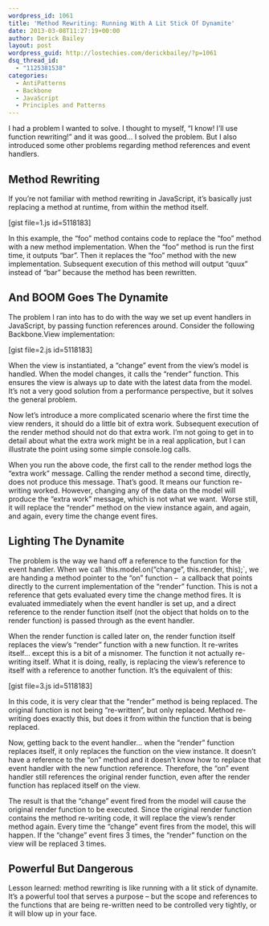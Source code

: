 ```yaml
---
wordpress_id: 1061
title: 'Method Rewriting: Running With A Lit Stick Of Dynamite'
date: 2013-03-08T11:27:19+00:00
author: Derick Bailey
layout: post
wordpress_guid: http://lostechies.com/derickbailey/?p=1061
dsq_thread_id:
  - "1125381538"
categories:
  - AntiPatterns
  - Backbone
  - JavaScript
  - Principles and Patterns
---
```

I had a problem I wanted to solve. I thought to myself, &#8220;I know! I&#8217;ll use function rewriting!&#8221; and it was good… I solved the problem. But I also introduced some other problems regarding method references and event handlers. 

## Method Rewriting

If you&#8217;re not familiar with method rewriting in JavaScript, it&#8217;s basically just replacing a method at runtime, from within the method itself.

[gist file=1.js id=5118183]

In this example, the &#8220;foo&#8221; method contains code to replace the &#8220;foo&#8221; method with a new method implementation. When the &#8220;foo&#8221; method is run the first time, it outputs &#8220;bar&#8221;. Then it replaces the &#8220;foo&#8221; method with the new implementation. Subsequent execution of this method will output &#8220;quux&#8221; instead of &#8220;bar&#8221; because the method has been rewritten.

## And BOOM Goes The Dynamite

The problem I ran into has to do with the way we set up event handlers in JavaScript, by passing function references around. Consider the following Backbone.View implementation:

[gist file=2.js id=5118183]

When the view is instantiated, a &#8220;change&#8221; event from the view&#8217;s model is handled. When the model changes, it calls the &#8220;render&#8221; function. This ensures the view is always up to date with the latest data from the model. It&#8217;s not a very good solution from a performance perspective, but it solves the general problem.

Now let&#8217;s introduce a more complicated scenario where the first time the view renders, it should do a little bit of extra work. Subsequent execution of the render method should not do that extra work. I&#8217;m not going to get in to detail about what the extra work might be in a real application, but I can illustrate the point using some simple console.log calls. 

When you run the above code, the first call to the render method logs the &#8220;extra work&#8221; message. Calling the render method a second time, directly, does not produce this message. That&#8217;s good. It means our function re-writing worked. However, changing any of the data on the model will produce the &#8220;extra work&#8221; message, which is not what we want.  Worse still, it will replace the &#8220;render&#8221; method on the view instance again, and again, and again, every time the change event fires.

## Lighting The Dynamite

The problem is the way we hand off a reference to the function for the event handler. When we call \`this.model.on(&#8220;change&#8221;, this.render, this);\`, we are handing a method pointer to the &#8220;on&#8221; function &#8211;  a callback that points directly to the current implementation of the &#8220;render&#8221; function. This is not a reference that gets evaluated every time the change method fires. It is evaluated immediately when the event handler is set up, and a direct reference to the render function itself (not the object that holds on to the render function) is passed through as the event handler.

When the render function is called later on, the render function itself replaces the view&#8217;s &#8220;render&#8221; function with a new function. It re-writes itself… except this is a bit of a misnomer. The function it not actually re-writing itself. What it is doing, really, is replacing the view&#8217;s reference to itself with a reference to another function. It&#8217;s the equivalent of this:

[gist file=3.js id=5118183]

In this code, it is very clear that the &#8220;render&#8221; method is being replaced. The original function is not being &#8220;re-written&#8221;, but only replaced. Method re-writing does exactly this, but does it from within the function that is being replaced. 

Now, getting back to the event handler… when the &#8220;render&#8221; function replaces itself, it only replaces the function on the view instance. It doesn&#8217;t have a reference to the &#8220;on&#8221; method and it doesn&#8217;t know how to replace that event handler with the new function reference. Therefore, the &#8220;on&#8221; event handler still references the original render function, even after the render function has replaced itself on the view.

The result is that the &#8220;change&#8221; event fired from the model will cause the original render function to be executed. Since the original render function contains the method re-writing code, it will replace the view&#8217;s render method again. Every time the &#8220;change&#8221; event fires from the model, this will happen. If the &#8220;change&#8221; event fires 3 times, the &#8220;render&#8221; function on the view will be replaced 3 times.

## Powerful But Dangerous

Lesson learned: method rewriting is like running with a lit stick of dynamite. It&#8217;s a powerful tool that serves a purpose &#8211; but the scope and references to the functions that are being re-written need to be controlled very tightly, or it will blow up in your face.